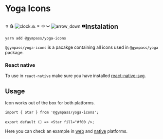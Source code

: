# Yoga Icons

<p style="float: left;">
  <img src="./src/svg/star.svg" alt="Star" title="Star" width="12"  />
  <img src="./src/svg/building.svg" alt="building" title="building" width="12"  />
  <img src="./src/svg/clock.svg" alt="clock" title="clock" width="12"  />
  <img src="./src/svg/triangle_alert.svg" alt="triangle_alert" title="triangle_alert" width="12"  />
  <img src="./src/svg/close.svg" alt="triangle_alert" title="triangle_alert" width="12"  />
  <img src="./src/svg/visibility.svg" alt="triangle_alert" title="triangle_alert" width="12"  />
  <img src="./src/svg/visibility_off.svg" alt="triangle_alert" title="triangle_alert" width="12"  />
  <img src="./src/svg/arrow_down.svg" alt="arrow_down" title="arrow_down" width="12"  />
  <img src="./src/svg/youtube.svg" alt="youtube" title="youtube" width="12"  />
</p>

## Instalation

```
yarn add @gympass/yoga-icons
```

`@gympass/yoga-icons` is a pacakge containing all icons used in `@gympass/yoga` package.

### React native

To use in `react-native` make sure you have installed [react-native-svg](https://github.com/react-native-community/react-native-svg).

## Usage

Icon works out of the box for both platforms.

```
import { Star } from '@gympass/yoga-icons';

export default () => <Star fill="#f00 />;
```

Here you can check an example in [web](https://gympass.github.io/yoga/components/icons#web) and [native](https://gympass.github.io/yoga/components/icons#native) platforms.
